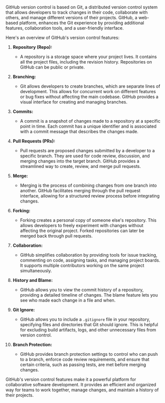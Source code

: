 GitHub version control is based on Git, a distributed version control system that allows developers to track changes in their code, collaborate with others, and manage different versions of their projects. GitHub, a web-based platform, enhances the Git experience by providing additional features, collaboration tools, and a user-friendly interface.

Here's an overview of GitHub's version control features:

1. **Repository (Repo):**

   - A repository is a storage space where your project lives. It contains all the project files, including the revision history. Repositories on GitHub can be public or private.

2. **Branching:**

   - Git allows developers to create branches, which are separate lines of development. This allows for concurrent work on different features or bug fixes without affecting the main codebase. GitHub provides a visual interface for creating and managing branches.

3. **Commits:**

   - A commit is a snapshot of changes made to a repository at a specific point in time. Each commit has a unique identifier and is associated with a commit message that describes the changes made.

4. **Pull Requests (PRs):**

   - Pull requests are proposed changes submitted by a developer to a specific branch. They are used for code review, discussion, and merging changes into the target branch. GitHub provides a streamlined way to create, review, and merge pull requests.

5. **Merge:**

   - Merging is the process of combining changes from one branch into another. GitHub facilitates merging through the pull request interface, allowing for a structured review process before integrating changes.

6. **Forking:**

   - Forking creates a personal copy of someone else's repository. This allows developers to freely experiment with changes without affecting the original project. Forked repositories can later be merged back through pull requests.

7. **Collaboration:**

   - GitHub simplifies collaboration by providing tools for issue tracking, commenting on code, assigning tasks, and managing project boards. It supports multiple contributors working on the same project simultaneously.

8. **History and Blame:**

   - GitHub allows you to view the commit history of a repository, providing a detailed timeline of changes. The blame feature lets you see who made each change in a file and when.

9. **Git Ignore:**

   - GitHub allows you to include a `.gitignore` file in your repository, specifying files and directories that Git should ignore. This is helpful for excluding build artifacts, logs, and other unnecessary files from version control.

10. **Branch Protection:**
    - GitHub provides branch protection settings to control who can push to a branch, enforce code review requirements, and ensure that certain criteria, such as passing tests, are met before merging changes.

GitHub's version control features make it a powerful platform for collaborative software development. It provides an efficient and organized way for teams to work together, manage changes, and maintain a history of their projects.
